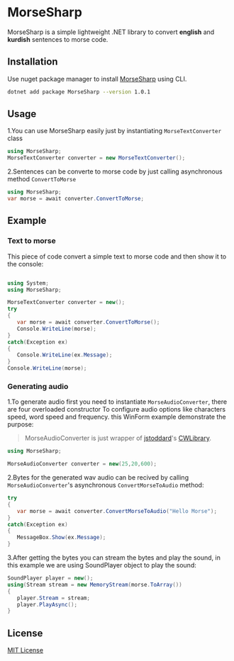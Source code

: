 # MorseSharp
MorseSharp is a simple lightweight .NET library to convert **english** and **kurdish** sentences to morse code.

## Installation
Use nuget package manager to install [MorseSharp](https://www.nuget.org/packages/MorseSharp) using CLI.
```bash
dotnet add package MorseSharp --version 1.0.1
```
## Usage
1.You can use MorseSharp easily just by instantiating `MorseTextConverter` class

```C#
using MorseSharp;
MorseTextConverter converter = new MorseTextConverter();
```
2.Sentences can be converte to morse code by just calling asynchronous method `ConvertToMorse`

```C#
using MorseSharp;
var morse = await converter.ConvertToMorse;
```
## Example 
### Text to morse
This piece of code convert a simple text to morse code and then show it to the console:
```C#

using System;
using MorseSharp;

MorseTextConverter converter = new();
try
{
   var morse = await converter.ConvertToMorse();
   Console.WriteLine(morse);
}
catch(Exception ex)
{
   Console.WriteLine(ex.Message);
}
Console.WriteLine(morse);
```
### Generating audio
1.To generate audio first you need to instantiate ``MorseAudioConverter``, there are four overloaded constructor
To configure audio options like characters speed, word speed and frequency. this WinForm example demonstrate the purpose:
> MorseAudioConverter is just wrapper of [jstoddard](https://github.com/jstoddard)'s [CWLibrary](https://github.com/jstoddard/CWLibrary).
```C#
using MorseSharp;

MorseAudioConverter converter = new(25,20,600);
```
2.Bytes for the generated wav audio can be recived by calling ``MorseAudioConverter``'s asynchronous ``ConvertMorseToAudio`` method:
```C#
try
{
   var morse = await converter.ConvertMorseToAudio("Hello Morse");
}
catch(Exception ex)
{
   MessageBox.Show(ex.Message);
}
```
3.After getting the bytes you can stream the bytes and play the sound, in this example we are using SoundPlayer object to play the sound:
```C#
SoundPlayer player = new();
using(Stream stream = new MemoryStream(morse.ToArray())
{
   player.Stream = stream;
   player.PlayAsync();
}
```
## License
[MIT License](LICENSE)
